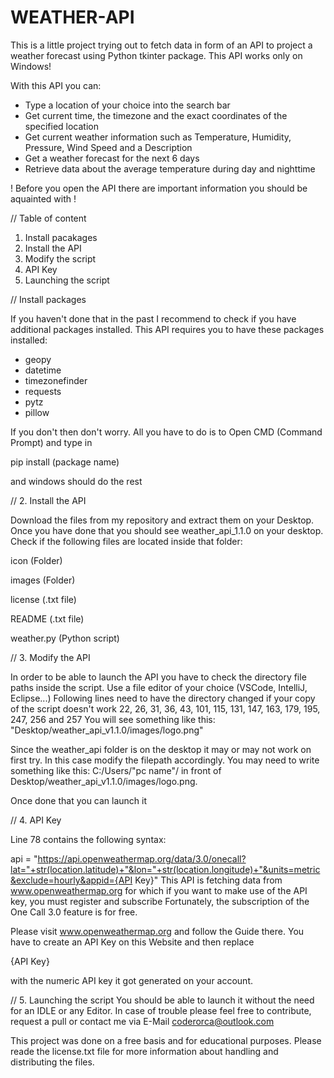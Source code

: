 # WEATHER-API

This is a little project trying out to fetch data in form of an API to project a weather forecast using Python tkinter package. This API works only on Windows!

With this API you can:

- Type a location of your choice into the search bar
- Get current time, the timezone and the exact coordinates of the specified location
- Get current weather information such as Temperature, Humidity, Pressure, Wind Speed and a Description
- Get a weather forecast for the next 6 days
- Retrieve data about the average temperature during day and nighttime

! Before you open the API there are important information you should be aquainted with !

// Table of content
1. Install pacakages
2. Install the API
3. Modify the script
4. API Key
5. Launching the script

// Install packages

If you haven't done that in the past I recommend to check if you have additional packages installed.
This API requires you to have these packages installed:

- geopy
- datetime
- timezonefinder
- requests
- pytz
- pillow

If you don't then don't worry. All you have to do is to Open CMD (Command Prompt) and type in

pip install (package name)

and windows should do the rest

// 2. Install the API

Download the files from my repository and extract them on your Desktop. Once you have done that you should see
weather_api_1.1.0 on your desktop. Check if the following files are located inside that folder:

icon (Folder)

images (Folder)

license (.txt file)

README (.txt file)

weather.py (Python script)


// 3. Modify the API

In order to be able to launch the API you have to check the directory file paths inside the script.
Use a file editor of your choice (VSCode, IntelliJ, Eclipse...)
Following lines need to have the directory changed if your copy of the script doesn't work
22, 26, 31, 36, 43, 101, 115, 131, 147, 163, 179, 195, 247, 256 and 257
You will see something like this: "Desktop/weather_api_v1.1.0/images/logo.png"

Since the weather_api folder is on the desktop it may or may not work on first try. In this case modify the filepath accordingly.
You may need to write something like this: C:/Users/"pc name"/ in front of Desktop/weather_api_v1.1.0/images/logo.png. 

Once done that you can launch it


// 4. API Key

Line 78 contains the following syntax:

api = "https://api.openweathermap.org/data/3.0/onecall?lat="+str(location.latitude)+"&lon="+str(location.longitude)+"&units=metric&exclude=hourly&appid={API Key}"
This API is fetching data from www.openweathermap.org for which if you want to make use of the API key, you must register and subscribe
Fortunately, the subscription of the One Call 3.0 feature is for free.

Please visit www.openweathermap.org and follow the Guide there.
You have to create an API Key on this Website and then replace

{API Key} 

with the numeric API key it got generated on your account.

// 5. Launching the script
You should be able to launch it without the need for an IDLE or any Editor. In case of trouble please feel free to contribute, request a pull or contact me via E-Mail coderorca@outlook.com

This project was done on a free basis and for educational purposes. Please reade the license.txt file for more information about handling and distributing the files.
